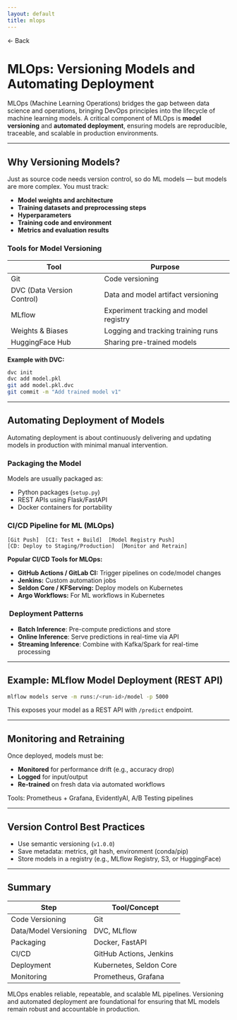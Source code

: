 ```yaml
---
layout: default
title: mlops 
---
```


<a href="https://anish7610.github.io/technical-writeups" style="text-decoration: none;">← Back</a>


# MLOps: Versioning Models and Automating Deployment

MLOps (Machine Learning Operations) bridges the gap between data science and operations, bringing DevOps principles into the lifecycle of machine learning models. A critical component of MLOps is **model versioning** and **automated deployment**, ensuring models are reproducible, traceable, and scalable in production environments.

---

##  Why Versioning Models?

Just as source code needs version control, so do ML models — but models are more complex. You must track:

* **Model weights and architecture**
* **Training datasets and preprocessing steps**
* **Hyperparameters**
* **Training code and environment**
* **Metrics and evaluation results**

###  Tools for Model Versioning

| Tool                       | Purpose                                |
| -------------------------- | -------------------------------------- |
| Git                        | Code versioning                        |
| DVC (Data Version Control) | Data and model artifact versioning     |
| MLflow                     | Experiment tracking and model registry |
| Weights & Biases           | Logging and tracking training runs     |
| HuggingFace Hub            | Sharing pre-trained models             |

**Example with DVC:**

```bash
dvc init
dvc add model.pkl
git add model.pkl.dvc
git commit -m "Add trained model v1"
```

---

##  Automating Deployment of Models

Automating deployment is about continuously delivering and updating models in production with minimal manual intervention.

###  Packaging the Model

Models are usually packaged as:

* Python packages (`setup.py`)
* REST APIs using Flask/FastAPI
* Docker containers for portability

###  CI/CD Pipeline for ML (MLOps)

```plaintext
[Git Push]  [CI: Test + Build]  [Model Registry Push]  
[CD: Deploy to Staging/Production]  [Monitor and Retrain]
```

**Popular CI/CD Tools for MLOps:**

* **GitHub Actions / GitLab CI:** Trigger pipelines on code/model changes
* **Jenkins:** Custom automation jobs
* **Seldon Core / KFServing:** Deploy models on Kubernetes
* **Argo Workflows:** For ML workflows in Kubernetes

### ️ Deployment Patterns

* **Batch Inference**: Pre-compute predictions and store
* **Online Inference**: Serve predictions in real-time via API
* **Streaming Inference**: Combine with Kafka/Spark for real-time processing

---

##  Example: MLflow Model Deployment (REST API)

```bash
mlflow models serve -m runs:/<run-id>/model -p 5000
```

This exposes your model as a REST API with `/predict` endpoint.

---

##  Monitoring and Retraining

Once deployed, models must be:

* **Monitored** for performance drift (e.g., accuracy drop)
* **Logged** for input/output
* **Re-trained** on fresh data via automated workflows

Tools: Prometheus + Grafana, EvidentlyAI, A/B Testing pipelines

---

##  Version Control Best Practices

* Use semantic versioning (`v1.0.0`)
* Save metadata: metrics, git hash, environment (conda/pip)
* Store models in a registry (e.g., MLflow Registry, S3, or HuggingFace)

---

##  Summary

| Step                  | Tool/Concept            |
| --------------------- | ----------------------- |
| Code Versioning       | Git                     |
| Data/Model Versioning | DVC, MLflow             |
| Packaging             | Docker, FastAPI         |
| CI/CD                 | GitHub Actions, Jenkins |
| Deployment            | Kubernetes, Seldon Core |
| Monitoring            | Prometheus, Grafana     |

MLOps enables reliable, repeatable, and scalable ML pipelines. Versioning and automated deployment are foundational for ensuring that ML models remain robust and accountable in production.
